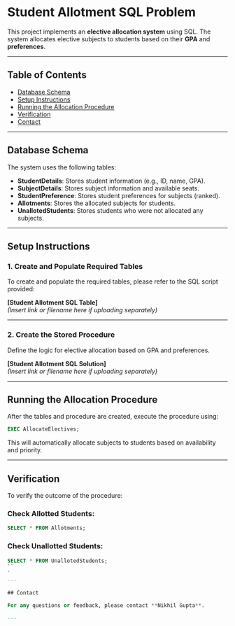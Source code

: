 
# Student Allotment SQL Problem

This project implements an **elective allocation system** using SQL. The system allocates elective subjects to students based on their **GPA** and **preferences**.

---

## Table of Contents
- [Database Schema](#database-schema)
- [Setup Instructions](#setup-instructions)
- [Running the Allocation Procedure](#running-the-allocation-procedure)
- [Verification](#verification)
- [Contact](#contact)

---

## Database Schema

The system uses the following tables:

- **StudentDetails**: Stores student information (e.g., ID, name, GPA).
- **SubjectDetails**: Stores subject information and available seats.
- **StudentPreference**: Stores student preferences for subjects (ranked).
- **Allotments**: Stores the allocated subjects for students.
- **UnallotedStudents**: Stores students who were not allocated any subjects.

---

##  Setup Instructions

### 1. Create and Populate Required Tables

To create and populate the required tables, please refer to the SQL script provided:

**[Student Allotment SQL Table]**  
*(Insert link or filename here if uploading separately)*

---

### 2. Create the Stored Procedure

Define the logic for elective allocation based on GPA and preferences.

**[Student Allotment SQL Solution]**  
*(Insert link or filename here if uploading separately)*

---

##  Running the Allocation Procedure

After the tables and procedure are created, execute the procedure using:

```sql
EXEC AllocateElectives;
```

This will automatically allocate subjects to students based on availability and priority.

---

## Verification

To verify the outcome of the procedure:

### Check Allotted Students:
```sql
SELECT * FROM Allotments;
```

### Check Unallotted Students:
```sql
SELECT * FROM UnallotedStudents;
``
`
---

## Contact

For any questions or feedback, please contact **Nikhil Gupta**.

---
